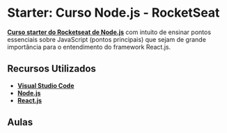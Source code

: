 # Starter: Curso Node.js - RocketSeat

**[Curso starter do Rocketseat de Node.js](https://skylab.rocketseat.com.br/node/curso-node-js)** com intuito de ensinar pontos essenciais sobre JavaScript (pontos principais) que sejam de grande importância para o entendimento do framework React.js.

## Recursos Utilizados

- **[Visual Studio Code](https://code.visualstudio.com/?WT.mc_id=react_personal_study-github-gllemos)**
- **[Node.js](https://nodejs.org/en/)**
- **[React.js](https://pt-br.reactjs.org/)**

## Aulas

